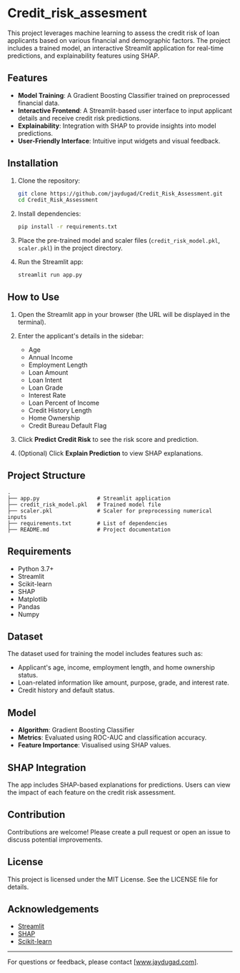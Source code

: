 # Credit_risk_assesment

This project leverages machine learning to assess the credit risk of loan applicants based on various financial and demographic factors. The project includes a trained model, an interactive Streamlit application for real-time predictions, and explainability features using SHAP.

## Features

- **Model Training**: A Gradient Boosting Classifier trained on preprocessed financial data.
- **Interactive Frontend**: A Streamlit-based user interface to input applicant details and receive credit risk predictions.
- **Explainability**: Integration with SHAP to provide insights into model predictions.
- **User-Friendly Interface**: Intuitive input widgets and visual feedback.

## Installation

1. Clone the repository:
   ```bash
   git clone https://github.com/jaydugad/Credit_Risk_Assessment.git
   cd Credit_Risk_Assessment
   ```

2. Install dependencies:
   ```bash
   pip install -r requirements.txt
   ```

3. Place the pre-trained model and scaler files (`credit_risk_model.pkl`, `scaler.pkl`) in the project directory.

4. Run the Streamlit app:
   ```bash
   streamlit run app.py
   ```

## How to Use

1. Open the Streamlit app in your browser (the URL will be displayed in the terminal).

2. Enter the applicant's details in the sidebar:
   - Age
   - Annual Income
   - Employment Length
   - Loan Amount
   - Loan Intent
   - Loan Grade
   - Interest Rate
   - Loan Percent of Income
   - Credit History Length
   - Home Ownership
   - Credit Bureau Default Flag

3. Click **Predict Credit Risk** to see the risk score and prediction.

4. (Optional) Click **Explain Prediction** to view SHAP explanations.

## Project Structure

```
.
├── app.py                  # Streamlit application
├── credit_risk_model.pkl   # Trained model file
├── scaler.pkl              # Scaler for preprocessing numerical inputs
├── requirements.txt        # List of dependencies
├── README.md               # Project documentation
```

## Requirements

- Python 3.7+
- Streamlit
- Scikit-learn
- SHAP
- Matplotlib
- Pandas
- Numpy

## Dataset
The dataset used for training the model includes features such as:
- Applicant's age, income, employment length, and home ownership status.
- Loan-related information like amount, purpose, grade, and interest rate.
- Credit history and default status.

## Model

- **Algorithm**: Gradient Boosting Classifier
- **Metrics**: Evaluated using ROC-AUC and classification accuracy.
- **Feature Importance**: Visualised using SHAP values.

## SHAP Integration
The app includes SHAP-based explanations for predictions. Users can view the impact of each feature on the credit risk assessment.

## Contribution
Contributions are welcome! Please create a pull request or open an issue to discuss potential improvements.

## License
This project is licensed under the MIT License. See the LICENSE file for details.

## Acknowledgements
- [Streamlit](https://streamlit.io/)
- [SHAP](https://shap.readthedocs.io/en/latest/)
- [Scikit-learn](https://scikit-learn.org/)

---
For questions or feedback, please contact [www.jaydugad.com].

